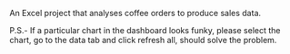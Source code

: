 An Excel project that analyses coffee orders to produce sales data.

P.S.- If a particular chart in the dashboard looks funky, please select the chart, go to the data tab and click refresh all, should solve the problem.
